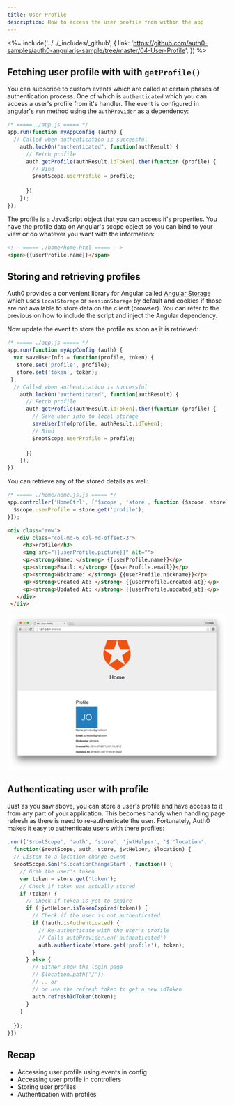 ```yaml
---
title: User Profile
description: How to access the user profile from within the app
---
```


<%= include('../../_includes/_github', {
  link: 'https://github.com/auth0-samples/auth0-angularjs-sample/tree/master/04-User-Profile',
}) %>


## Fetching user profile with with `getProfile()`

You can subscribe to custom events which are called at certain phases of authentication process. One of which is `authenticated` which you can access a user's profile from it's handler. The event is configured in angular's `run` method using the `authProvider` as a dependency:

```js
/* ===== ./app.js ===== */
app.run(function myAppConfig (auth) {
  // Called when authentication is successful
    auth.lockOn("authenticated", function(authResult) {
      // Fetch profile
      auth.getProfile(authResult.idToken).then(function (profile) {
        // Bind
        $rootScope.userProfile = profile;

      })
    });
});
```

The profile is a JavaScript object that you can access it's properties. You have the profile data on Angular's scope object so you can bind to your view or do whatever you want with the information:

```html
<!-- ===== ./home/home.html ===== -->
<span>{{userProfile.name}}</span>
```

## Storing and retrieving profiles
Auth0 provides a convenient library for Angular called [Angular Storage](https://github.com/auth0/angular-storage) which uses `localStorage` or `sessionStorage` by default and cookies if those are not available to store data on the client (browser). You can refer to the previous on how to include the script and inject the Angular dependency.

Now update the event to store the profile as soon as it is retrieved:

```js
/* ===== ./app.js ===== */
app.run(function myAppConfig (auth) {
  var saveUserInfo = function(profile, token) {
   store.set('profile', profile);
   store.set('token', token);
 };
  // Called when authentication is successful
    auth.lockOn("authenticated", function(authResult) {
      // Fetch profile
      auth.getProfile(authResult.idToken).then(function (profile) {
        // Save user info to local storage
        saveUserInfo(profile, authResult.idToken);
        // Bind
        $rootScope.userProfile = profile;

      })
    });
});
```

You can retrieve any of the stored details as well:

```js
/* ===== ./home/home.js.js ===== */
app.controller('HomeCtrl', ['$scope', 'store', function ($scope, store){
  $scope.userProfile = store.get('profile');
}]);
```

```html
<div class="row">
   <div class="col-md-6 col-md-offset-3">
     <h3>Profile</h3>
     <img src="{{userProfile.picture}}" alt="">
     <p><strong>Name: </strong> {{userProfile.name}}</p>
     <p><strong>Email: </strong> {{userProfile.email}}</p>
     <p><strong>Nickname: </strong> {{userProfile.nickname}}</p>
     <p><strong>Created At: </strong> {{userProfile.created_at}}</p>
     <p><strong>Updated At: </strong> {{userProfile.updated_at}}</p>
   </div>
 </div>
```

![User profile](/media/articles/angularjs/user_profile.png)

## Authenticating user with profile
Just as you saw above, you can store a user's profile and have access to it from any part of your application. This becomes handy when handling page refresh as there is need to re-authenticate the user. Fortunately, Auth0 makes it easy to authenticate users with there profiles:

```js
.run(['$rootScope', 'auth', 'store', 'jwtHelper', '$''location',
  function($rootScope, auth, store, jwtHelper, $location) {
  // Listen to a location change event
  $rootScope.$on('$locationChangeStart', function() {
    // Grab the user's token
    var token = store.get('token');
    // Check if token was actually stored
    if (token) {
      // Check if token is yet to expire
      if (!jwtHelper.isTokenExpired(token)) {
        // Check if the user is not authenticated
        if (!auth.isAuthenticated) {
          // Re-authenticate with the user's profile
          // Calls authProvider.on('authenticated')
          auth.authenticate(store.get('profile'), token);
        }
      } else {
        // Either show the login page
        // $location.path('/');
        // .. or
        // or use the refresh token to get a new idToken
        auth.refreshIdToken(token);
      }
    }

  });
}])
```

## Recap

- Accessing user profile using events in config
- Accessing user profile in controllers
- Storing user profiles
- Authentication with profiles
